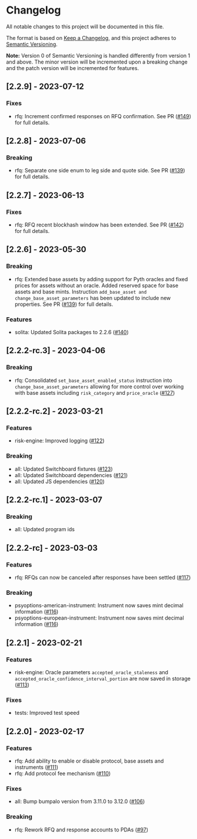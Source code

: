 # Changelog

All notable changes to this project will be documented in this file.

The format is based on [Keep a Changelog](https://keepachangelog.com/en/1.0.0/),
and this project adheres to [Semantic Versioning](https://semver.org/spec/v2.0.0.html).

**Note:** Version 0 of Semantic Versioning is handled differently from version 1 and above.
The minor version will be incremented upon a breaking change and the patch version will be incremented for features.

## [2.2.9] - 2023-07-12

### Fixes

- rfq: Increment confirmed responses on RFQ confirmation. See PR ([#149](https://github.com/convergence-rfq/convergence-program-library/pull/149)) for full details.

## [2.2.8] - 2023-07-06

### Breaking

- rfq: Separate one side enum to leg side and quote side. See PR ([#139](https://github.com/convergence-rfq/convergence-program-library/pull/146)) for full details.

## [2.2.7] - 2023-06-13

### Fixes

- rfq: RFQ recent blockhash window has been extended. See PR ([#142](https://github.com/convergence-rfq/convergence-program-library/pull/142)) for full details.

## [2.2.6] - 2023-05-30

### Breaking

- rfq: Extended base assets by adding support for Pyth oracles and fixed prices for assets without an oracle. Added reserved space for base assets and base mints. Instruction `add_base_asset and change_base_asset_parameters` has been updated to include new properties. See PR ([#139](https://github.com/convergence-rfq/convergence-program-library/pull/139)) for full details.

### Features

- solita: Updated Solita packages to 2.2.6 ([#140](https://github.com/convergence-rfq/convergence-program-library/pull/140))

## [2.2.2-rc.3] - 2023-04-06

### Breaking

- rfq: Consolidated `set_base_asset_enabled_status` instruction into `change_base_asset_parameters` allowing for more control over working with base assets including `risk_category` and `price_oracle` ([#127](https://github.com/convergence-rfq/convergence-program-library/pull/127))

## [2.2.2-rc.2] - 2023-03-21

### Features

- risk-engine: Improved logging ([#122](https://github.com/convergence-rfq/convergence-program-library/pull/122))

### Breaking

- all: Updated Switchboard fixtures ([#123](https://github.com/convergence-rfq/convergence-program-library/pull/123))
- all: Updated Switchboard dependencies ([#121](https://github.com/convergence-rfq/convergence-program-library/pull/121))
- all: Updated JS dependencies ([#120](https://github.com/convergence-rfq/convergence-program-library/pull/120))

## [2.2.2-rc.1] - 2023-03-07

### Breaking

- all: Updated program ids

## [2.2.2-rc] - 2023-03-03

### Features

- rfq: RFQs can now be canceled after responses have been settled ([#117](https://github.com/convergence-rfq/convergence-program-library/pull/117))

### Breaking

- psyoptions-american-instrument: Instrument now saves mint decimal information ([#116](https://github.com/convergence-rfq/convergence-program-library/pull/116))
- psyoptions-european-instrument: Instrument now saves mint decimal information ([#116](https://github.com/convergence-rfq/convergence-program-library/pull/116))

## [2.2.1] - 2023-02-21

### Features

- risk-engine: Oracle parameters `accepted_oracle_staleness` and `accepted_oracle_confidence_interval_portion` are now saved in storage ([#113](https://github.com/convergence-rfq/convergence-program-library/pull/113))

### Fixes

- tests: Improved test speed

## [2.2.0] - 2023-02-17

### Features

- rfq: Add ability to enable or disable protocol, base assets and instruments ([#111](https://github.com/convergence-rfq/convergence-program-library/pull/111))
- rfq: Add protocol fee mechanism ([#110](https://github.com/convergence-rfq/convergence-program-library/pull/110))

### Fixes

- all: Bump bumpalo version from 3.11.0 to 3.12.0 ([#106](https://github.com/convergence-rfq/convergence-program-library/pull/106))

### Breaking

- rfq: Rework RFQ and response accounts to PDAs ([#97](https://github.com/convergence-rfq/convergence-program-library/pull/97))
